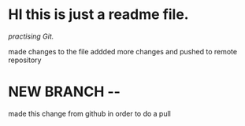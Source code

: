 # HI this is just a readme file.
*practising Git.*

made changes to the file
addded more changes and pushed to remote repository

# NEW BRANCH --


made this change from github in order to do a pull
